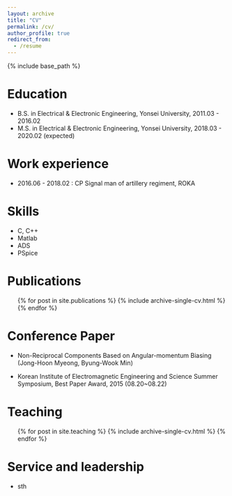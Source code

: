 ```yaml
---
layout: archive
title: "CV"
permalink: /cv/
author_profile: true
redirect_from:
  - /resume
---
```


{% include base_path %}

Education
======
* B.S. in Electrical & Electronic Engineering, Yonsei University, 2011.03 - 2016.02
* M.S. in Electrical & Electronic Engineering, Yonsei University, 2018.03 - 2020.02 (expected)

Work experience
======
* 2016.06 - 2018.02 : CP Signal man of artillery regiment, ROKA
  
Skills
======
* C, C++
* Matlab
* ADS
* PSpice

Publications
======
  <ul>{% for post in site.publications %}
    {% include archive-single-cv.html %}
  {% endfor %}</ul>

Conference Paper
======
* Non-Reciprocal Components Based on Angular-momentum Biasing (Jong-Hoon Myeong, Byung-Wook Min) <br>
- Korean Institute of Electromagnetic Engineering and Science Summer Symposium, Best Paper Award, 2015 (08.20~08.22)

Teaching
======
  <ul>{% for post in site.teaching %}
    {% include archive-single-cv.html %}
  {% endfor %}</ul>
  
Service and leadership
======
* sth
